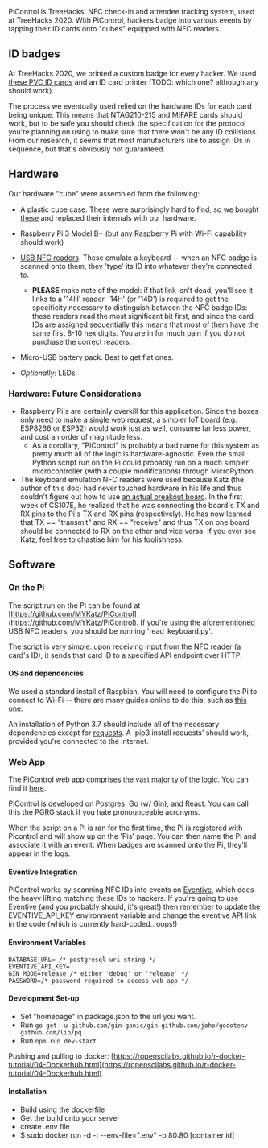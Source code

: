 PiControl is TreeHacks' NFC check-in and attendee tracking system, used at TreeHacks 2020. With PiControl, hackers badge into various events by tapping their ID cards onto "cubes" equipped with NFC readers.

## ID badges

At TreeHacks 2020, we printed a custom badge for every hacker. We used [these PVC ID cards](https://store.gototags.com/nfc-pvc-badge-vertical) and an ID card printer (TODO: which one? although any should work).

The process we eventually used relied on the hardware IDs for each card being unique. This means that NTAG210-215 and MIFARE cards should work, but to be safe you should check the specification for the protocol you're planning on using to make sure that there won't be any ID collisions. From our research, it seems that most manufacturers like to assign IDs in sequence, but that's obviously not guaranteed.

## Hardware

Our hardware "cube" were assembled from the following:

- A plastic cube case. These were surprisingly hard to find, so we bought [these](https://www.amazon.com/Mr-Go-Rechargeable-Soothing-Decorative-Nightstand/dp/B01E7685IG/ref=sr_1_2?dchild=1&keywords=Mr.%2BGO%2Blight%2Bcube&qid=1592967810&sr=8-2&th=1) and replaced their internals with our hardware.

- Raspberry Pi 3 Model B+ (but any Raspberry Pi with Wi-Fi capability should work)

- [USB NFC readers](https://www.amazon.com/gp/product/B07Q5KXM6J/ref=ppx_yo_dt_b_asin_title_o06_s00?ie=UTF8&psc=1). These emulate a keyboard -- when an NFC badge is scanned onto them, they 'type' its ID into whatever they're connected to.
  - **PLEASE** make note of the model: if that link isn't dead, you'll see it links to a '14H' reader. '14H' (or '14D') is required to get the specificity necessary to distinguish between the NFC badge IDs: these readers read the most significant bit first, and since the card IDs are assigned sequentially this means that most of them have the same first 8-10 hex digits. You are in for much pain if you do not purchase the correct readers.
- Micro-USB battery pack. Best to get flat ones.
- *Optionally*: LEDs

### Hardware: Future Considerations

- Raspberry Pi's are certainly overkill for this application. Since the boxes only need to make a single web request, a simpler IoT board (e.g. ESP8266 or ESP32) would work just as well, consume far less power, and cost an order of magnitude less.
  - As a corollary, "PiControl" is probably a bad name for this system as pretty much all of the logic is hardware-agnostic. Even the small Python script run on the Pi could probably run on a much simpler microcontroller (with a couple modifications) through MicroPython.
- The keyboard emulation NFC readers were used because Katz (the author of this doc) had never touched hardware in his life and thus couldn't figure out how to use [an actual breakout board](https://www.adafruit.com/product/364). In the first week of CS107E, he realized that he was connecting the board's TX and RX pins to the Pi's TX and RX pins (respectively). He has now learned that TX == "transmit" and RX == "receive" and thus TX on one board should be connected to RX on the other and vice versa. If you ever see Katz, feel free to chastise him for his foolishness.

## Software

### On the Pi

The script run on the Pi can be found at [https://github.com/MYKatz/PiControl](https://github.com/MYKatz/PiControl). If you're using the aforementioned USB NFC readers, you should be running 'read_keyboard.py'.

The script is very simple: upon receiving input from the NFC reader (a card's ID), it sends that card ID to a specified API endpoint over HTTP.

#### OS and dependencies

We used a standard install of Raspbian. You will need to configure the Pi to connect to Wi-Fi -- there are many guides online to do this, such as [this one](https://raspberrypihq.com/how-to-connect-your-raspberry-pi-to-wifi/).

An installation of Python 3.7 should include all of the necessary dependencies except for [requests](https://requests.readthedocs.io/en/master/). A 'pip3 install requests' should work, provided you're connected to the internet.

### Web App

The PiControl web app comprises the vast majority of the logic. You can find it [here](https://github.com/treehacks/picontrol).

PiControl is developed on Postgres, Go (w/ Gin), and React. You can call this the PGRG stack if you hate pronounceable acronyms.

When the script on a Pi is ran for the first time, the Pi is registered with Picontrol and will show up on the 'Pis' page. You can then name the Pi and associate it with an event. When badges are scanned onto the Pi, they'll appear in the logs.

#### Eventive Integration

PiControl works by scanning NFC IDs into events on [Eventive](https://eventive.org/), which does the heavy lifting matching these IDs to hackers. If you're going to use Eventive (and you probably should, it's great!) then remember to update the EVENTIVE_API_KEY environment variable and change the eventive API link in the code (which is currently hard-coded.. oops!)

#### Environment Variables

```
DATABASE_URL= /* postgresql uri string */
EVENTIVE_API_KEY=
GIN_MODE=release /* either 'debug' or 'release' */
PASSWORD=/* password required to access web app */

```

#### Development Set-up

- Set "homepage" in package.json to the url you want.
- Run `go get -u github.com/gin-gonic/gin github.com/joho/godotenv github.com/lib/pq`
- Run `npm run dev-start`

Pushing and pulling to docker: [https://ropenscilabs.github.io/r-docker-tutorial/04-Dockerhub.html](https://ropenscilabs.github.io/r-docker-tutorial/04-Dockerhub.html)

#### Installation

- Build using the dockerfile
- Get the build onto your server
- create .env file
- $ sudo docker run -d -t --env-file=".env" -p 80:80 [container id]
